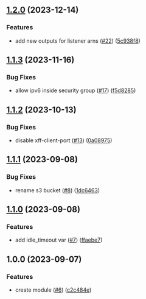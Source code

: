 ## [1.2.0](https://github.com/justtrackio/terraform-aws-alb/compare/v1.1.3...v1.2.0) (2023-12-14)


### Features

* add new outputs for listener arns ([#22](https://github.com/justtrackio/terraform-aws-alb/issues/22)) ([5c938f8](https://github.com/justtrackio/terraform-aws-alb/commit/5c938f8862a9c28bb80f790c65e1bf8065bbc049))

## [1.1.3](https://github.com/justtrackio/terraform-aws-alb/compare/v1.1.2...v1.1.3) (2023-11-16)


### Bug Fixes

* allow ipv6 inside security group ([#17](https://github.com/justtrackio/terraform-aws-alb/issues/17)) ([f5d8285](https://github.com/justtrackio/terraform-aws-alb/commit/f5d8285bacef903aecdf66fa3845228da152952a))

## [1.1.2](https://github.com/justtrackio/terraform-aws-alb/compare/v1.1.1...v1.1.2) (2023-10-13)


### Bug Fixes

* disable xff-client-port ([#13](https://github.com/justtrackio/terraform-aws-alb/issues/13)) ([0a08975](https://github.com/justtrackio/terraform-aws-alb/commit/0a089753f726b9e7b5132e7ba23bd0c6c1b1ac79))

## [1.1.1](https://github.com/justtrackio/terraform-aws-alb/compare/v1.1.0...v1.1.1) (2023-09-08)


### Bug Fixes

* rename s3 bucket ([#8](https://github.com/justtrackio/terraform-aws-alb/issues/8)) ([1dc6463](https://github.com/justtrackio/terraform-aws-alb/commit/1dc6463c0e7db897d0cedb00bf6a00b8ea69a18b))

## [1.1.0](https://github.com/justtrackio/terraform-aws-alb/compare/v1.0.0...v1.1.0) (2023-09-08)


### Features

* add idle_timeout var ([#7](https://github.com/justtrackio/terraform-aws-alb/issues/7)) ([ffaebe7](https://github.com/justtrackio/terraform-aws-alb/commit/ffaebe740be0aa115e1a625211e372697ddf7aba))

## 1.0.0 (2023-09-07)


### Features

* create module ([#6](https://github.com/justtrackio/terraform-aws-alb/issues/6)) ([c2c484e](https://github.com/justtrackio/terraform-aws-alb/commit/c2c484eee65dc4c0d2d3b1779429bfad2d3240e5))
